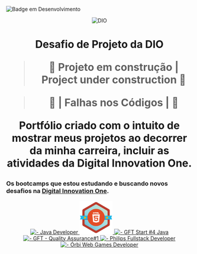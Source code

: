 ![Badge em Desenvolvimento](http://img.shields.io/static/v1?label=STATUS&message=EM%20DESENVOLVIMENTO&color=GREEN&style=for-the-badge)


<!--Banner session-->
<p align="center">
<img src="https://hermes.digitalinnovation.one/assets/diome/logo.png" alt="DIO" tittle="Digital Innovation One">
</p>

<!--Banner session-->
<p>
<h1 align="center">
Desafio de Projeto da DIO
</p>
  
> :construction: Projeto em construção | Project under construction :construction:

> :construction: | Falhas nos Códigos | :construction: 

Portfólio criado com o intuito de mostrar meus projetos ao decorrer da minha carreira, incluir  as atividades da Digital Innovation One.

### Os bootcamps que estou estudando e buscando novos desafios na [Digital Innovation One](https://digitalinnovation.one/).
 </p>

  
<p align="center">
<!-- Ícones das linguagens -->
<!-- Java -->
<a href="[https://web.dio.me/track/java-developer]">
<img src="https://hermes.digitalinnovation.one/tracks/f6608227-3917-416e-91e2-6cddaf116bf8.png" alt=" - Java Developer" tittle="Java" width="90" height="90">
</a>
 
<!-- HTML Web Developer -->
<a href="[https://web.dio.me/track/9fb3f492-ea99-4055-82cb-c364f18706ec]">
<img src="https://github.com/AlanJoabio/aula_bootstrap/blob/main/img/html5dio.png" alt=" - HTML Web Developer" tittle="HTML" width="90" height="90">
</a>

<!-- gft-start-4-Java -->

<a href="[https://web.dio.me/track/gft-start-4-java]">
<img src="https://hermes.digitalinnovation.one/tracks/f8bc60f2-9ca1-4389-be8b-dd0a18827f8c.png" alt=" - GFT Start #4 Java" tittle="GFT" width="90" height="90">
</a>
  
<!-- GFT - Quality Assurance#1 -->
<a href="[https://web.dio.me/track/cd71a3e7-dfd2-425a-b635-5db0dbae00da]">
<img src="https://hermes.digitalinnovation.one/tracks/936b7d01-ec68-409b-9db7-e1a5c06a3efe.png" alt=" - GFT - Quality Assurance#1" tittle="GFT" width="90" height="90">
</a>
  
<!-- Philips Fullstack Developer -->
<a href="[https://web.dio.me/track/5c0a81e0-3566-4314-8075-298147b2858d]">
<img src="https://hermes.digitalinnovation.one/tracks/0168902d-e703-4a51-af7a-eceda69637f1.png" alt=" - Philips Fullstack Developer" tittle="Philips" width="90" height="90">
</a>

<!-- Órbi Web Games Developer -->
<a href="[https://web.dio.me/track/0522447b-1f5c-473a-895d-6966414aaa65]">
<img src="https://hermes.digitalinnovation.one/tracks/5a0ef2bf-8cca-4be7-b506-3945fbb8f1d4.png" alt=" - Órbi Web Games Developer" tittle="Órbi" width="90" height="90">
</a>
</p>